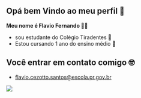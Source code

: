 ## Opá bem Vindo ao meu perfil 💙

**Meu nome é Flavio Fernando 👨‍🦱**

- sou estudante do Colégio Tiradentes 🏫
- Estou cursando 1 ano do ensino médio 📖

## Você entrar em contato comigo 🤓

- flavio.cezotto.santos@escola.pr.gov.br

![](https://media.tenor.com/jNccxJwSwVIAAAAi/valorant-omen-cat-dance.gif)
